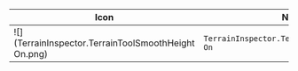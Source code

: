| Icon | Name | File ID |
| ---  | ---  | ---     |
| ![](TerrainInspector.TerrainToolSmoothHeight On.png) | `TerrainInspector.TerrainToolSmoothHeight On` | `-7667889650217292502` |
